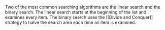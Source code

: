 Two of the most common searching algorithms are the linear search and the binary search. The linear search starts at the beginning of the list and examines every item. The binary search uses the [[Divide and Conquer]] strategy to halve the search area each time an item is examined.